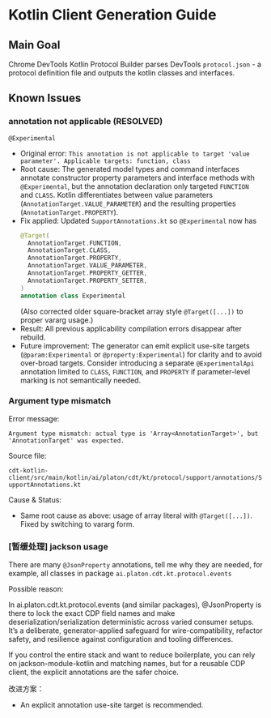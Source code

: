 # Kotlin Client Generation Guide

## Main Goal

Chrome DevTools Kotlin Protocol Builder parses DevTools `protocol.json` - a protocol definition file and outputs the kotlin classes and interfaces.

## Known Issues

### annotation not applicable (RESOLVED)

`@Experimental`
- Original error: `This annotation is not applicable to target 'value parameter'. Applicable targets: function, class`
- Root cause: The generated model types and command interfaces annotate constructor property parameters and interface methods with `@Experimental`, but the annotation declaration only targeted `FUNCTION` and `CLASS`. Kotlin differentiates between value parameters (`AnnotationTarget.VALUE_PARAMETER`) and the resulting properties (`AnnotationTarget.PROPERTY`).
- Fix applied: Updated `SupportAnnotations.kt` so `@Experimental` now has
  ```kotlin
  @Target(
    AnnotationTarget.FUNCTION,
    AnnotationTarget.CLASS,
    AnnotationTarget.PROPERTY,
    AnnotationTarget.VALUE_PARAMETER,
    AnnotationTarget.PROPERTY_GETTER,
    AnnotationTarget.PROPERTY_SETTER,
  )
  annotation class Experimental
  ```
  (Also corrected older square-bracket array style `@Target([...])` to proper vararg usage.)
- Result: All previous applicability compilation errors disappear after rebuild.
- Future improvement: The generator can emit explicit use-site targets (`@param:Experimental` or `@property:Experimental`) for clarity and to avoid over-broad targets. Consider introducing a separate `@ExperimentalApi` annotation limited to `CLASS`, `FUNCTION`, and `PROPERTY` if parameter-level marking is not semantically needed.

### Argument type mismatch

Error message:

```text
Argument type mismatch: actual type is 'Array<AnnotationTarget>', but 'AnnotationTarget' was expected.
```

Source file: 

`cdt-kotlin-client/src/main/kotlin/ai/platon/cdt/kt/protocol/support/annotations/SupportAnnotations.kt`

Cause & Status:
- Same root cause as above: usage of array literal with `@Target([...])`. Fixed by switching to vararg form.

### [暂缓处理] jackson usage

There are many `@JsonProperty` annotations, tell me why they are needed, for example, 
all classes in package `ai.platon.cdt.kt.protocol.events`

Possible reason:

In ai.platon.cdt.kt.protocol.events (and similar packages), @JsonProperty is there to lock the exact CDP field names and 
make deserialization/serialization deterministic across varied consumer setups. It’s a deliberate, generator-applied 
safeguard for wire-compatibility, refactor safety, and resilience against configuration and tooling differences.

If you control the entire stack and want to reduce boilerplate, you can rely on jackson-module-kotlin and matching names, 
but for a reusable CDP client, the explicit annotations are the safer choice.

改进方案：

- An explicit annotation use-site target is recommended.

